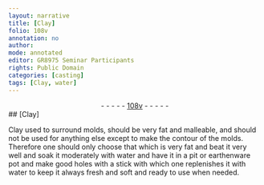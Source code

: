 ```yaml
---
layout: narrative
title: [Clay]
folio: 108v
annotation: no
author:
mode: annotated
editor: GR8975 Seminar Participants
rights: Public Domain
categories: [casting]
tags: [Clay, water]
---
```


 <div class="folio" align="center">- - - - - <a href="http://gallica.bnf.fr/ark:/12148/btv1b10500001g/f222.image" target="_blank">108v</a> - - - - - </div>  
## [Clay]

 
<span class="activity"></span><span class="material">Clay</span> used to surround molds, should be very fat and malleable, and should not be used for anything else except to make the contour of the molds. Therefore one should only choose that which is very fat and beat it very well and soak it moderately with <span class="material">water</span> and have it in a pit or <span class="tool">earthenware pot</span> and make good holes with a <span class="tool">stick</span> with which one replenishes it with <span class="material">water</span> to keep it always fresh and soft and ready to use when needed.
 
